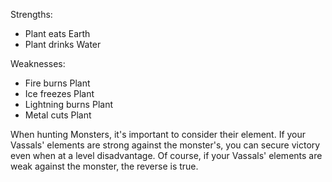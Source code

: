 Strengths:
* Plant eats Earth
* Plant drinks Water

Weaknesses:
* Fire burns Plant
* Ice freezes Plant
* Lightning burns Plant
* Metal cuts Plant

When hunting Monsters, it's important to consider their element. If your Vassals' elements are strong against the monster's, you can secure victory even when at a level disadvantage. Of course, if your Vassals' elements are weak against the monster, the reverse is true. 
